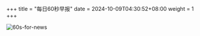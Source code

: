 +++
title = "每日60秒早报"
date = 2024-10-09T04:30:52+08:00
weight = 1
+++

![60s-for-news](/img/zaobao/zaobao.png "由 ALAPI 提供支持")
